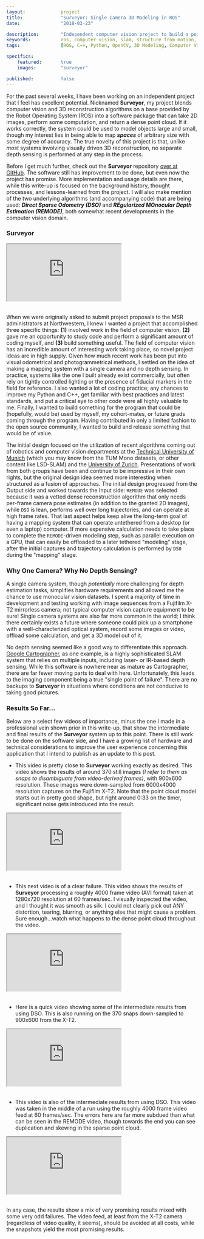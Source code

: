 ```yaml
---
layout:             project
title:              "Surveyor: Single Camera 3D Modeling in ROS"
date:               "2018-03-23"

description:        "Independent computer vision project to build a point cloud modeling system that works exclusively with 2D images."
keywords:           ros, computer vision, slam, structure from motion, cameras, c++, python, opencv
tags:               [ROS, C++, Python, OpenCV, 3D Modeling, Computer Vision, Structure from Motion]

specifics:
    featured:       true
    images:         "surveyor"

published:          false
---
```


For the past several weeks, I have been working on an independent project that I feel has excellent potential. Nicknamed **Surveyor**, my project blends computer vision and 3D reconstruction algorithms on a base provided by the Robot Operating System (ROS) into a software package that can take 2D images, perform some computation, and return a dense point cloud. If it works correctly, the system could be used to model objects large and small, though my interest lies in being able to map _**spaces**_ of arbitrary size with some degree of accuracy. The true novelty of this project is that, unlike *most* systems involving visually driven 3D reconstruction, no separate depth sensing is performed at any step in the process.

Before I get much further, check out the **Surveyor** repository [over at GitHub](https://github.com/spieswl/surveyor). The software still has improvement to be done, but even now the project has promise. More implementation and usage details are there, while this write-up is focused on the background history, thought processes, and lessons-learned from the project. I will also make mention of the two underlying algorithms (and accompanying code) that are being used: _**Direct Sparse Odometry (DSO)**_ and _**REgularized MOnocular Depth Estimation (REMODE)**_, both somewhat recent developments in the computer vision domain. 

### Surveyor

<div class="project-video">
    <iframe src="https://drive.google.com/file/d/1PNMfx6Irwad7ekdQdnSYdrvyljGEk8MV/preview" allowFullscreen></iframe>
</div>

<br>

When we were originally asked to submit project proposals to the MSR administrators at Northwestern, I knew I wanted a project that accomplished three specific things: **(1)** involved work in the field of computer vision, **(2)** gave me an opportunity to study code and perform a significant amount of coding myself, and **(3)** build something useful. The field of computer vision has an incredible amount of interesting work taking place, so novel project ideas are in high supply. Given how much recent work has been put into visual odometrical and photogrammetrical methods, I settled on the idea of making a mapping system with a single camera and no depth sensing. In practice, systems like the one I built already exist commercially, but often rely on tightly controlled lighting or the presence of fiducial markers in the field for reference. I also wanted a lot of coding practice; any chances to improve my Python and C++, get familiar with best practices and latest standards, and put a critical eye to other code were all highly valuable to me. Finally, I wanted to build something for the program that could be (hopefully, would be) used by myself, my cohort-mates, or future grads coming through the program. Having contributed in only a limited fashion to the open source community, I wanted to build and release something that would be of value.

The initial design focused on the utilization of recent algorithms coming out of robotics and computer vision departments at the [Technical University of Munich](https://vision.in.tum.de/) (which you may know from the TUM Mono datasets, or other content like LSD-SLAM) and the [University of Zurich](http://rpg.ifi.uzh.ch/). Presentations of work from both groups have been and continue to be impressive in their own rights, but the original design idea seemed more interesting when structured as a fusion of approaches. The initial design progressed from the Output side and worked towards the Input side: `REMODE` was selected because it was a vetted dense reconstruction algorithm that only needs per-frame camera pose estimates (in addition to the granted 2D images), while `DSO` is lean, performs well over long trajectories, and can operate at high frame rates. That last aspect helps keep alive the long-term goal of having a mapping system that can operate untethered from a desktop (or even a laptop) computer. If more expensive calculation needs to take place to complete the `REMODE`-driven modeling step, such as parallel execution on a GPU, that can easily be offloaded to a later tethered "modeling" stage, after the initial captures and trajectory calculation is performed by `DSO` during the "mapping" stage.

### Why One Camera? Why No Depth Sensing?

A single camera system, though *potentially* more challenging for depth estimation tasks, simplifies hardware requirements and allowed me the chance to use monocular vision datasets. I spent a majority of time in development and testing working with image sequences from a Fujifilm X-T2 mirrorless camera; not typical computer vision capture equipment to be sure! Single camera systems are also far more common in the world; I think there certainly exists a future where someone could pick up a smartphone with a well-characterized optical system, record some images or video, offload some calculation, and get a 3D model out of it. 

No depth sensing seemed like a good way to differentiate this approach. [Google Cartographer](https://google-cartographer.readthedocs.io/en/latest/), as one example, is a highly sophisticated SLAM system that relies on multiple inputs, including laser- or IR-based depth sensing. While this software is nowhere near as mature as Cartographer, there are far fewer moving parts to deal with here. Unfortunately, this leads to the imaging component being a true "single point of failure". There are no backups to **Surveyor** in situations where conditions are not conducive to taking good pictures.

### Results So Far...

Below are a select few videos of importance, minus the one I made in a professional vein shown prior in this write-up, that show the intermediate and final results of the **Surveyor** system up to this point. There is still work to be done on the software side, and I have a growing list of hardware and technical considerations to improve the user experience concerning this application that I intend to publish as an update to this post.

- This video is pretty close to **Surveyor** working exactly as desired. This video shows the results of around 370 still images _(I refer to them as snaps to disambiguate from video-derived frames)_, with 900x600 resolution. These images were down-sampled from 6000x4000 resolution captures on the Fujifilm X-T2. Note that the point cloud model starts out in pretty good shape, but right around 0:33 on the timer, significant noise gets introduced into the result. 

<div class="project-video">
    <iframe src="https://drive.google.com/file/d/1i3VFRosg8Wgpp74V4YPQ8L_vGL_gnX_z/preview" allowFullScreen></iframe>
</div>

<br>

- This next video is of a clear failure. This video shows the results of **Surveyor** processing a roughly 4000 frame video (AVI format) taken at 1280x720 resolution at 60 frames/sec. I visually inspected the video, and I thought it was smooth as silk. I could not clearly pick out ANY distortion, tearing, blurring, or anything else that might cause a problem. Sure enough...watch what happens to the dense point cloud throughout the video.

<div class="project-video">
    <iframe src="https://drive.google.com/file/d/1vPdYIB3mlwVFP6zwow8iLrNSvJpmTIaW/preview" allowFullScreen></iframe>
</div>

<br>

- Here is a quick video showing some of the intermediate results from using DSO. This is also running on the 370 snaps down-sampled to 900x600 from the X-T2.

<div class="project-video">
    <iframe src="https://drive.google.com/file/d/1UcqqPfop-trrudnOrNwVeff2xeKAHdZ_/preview" allowFullScreen></iframe>
</div>

<br>

- This video is also of the intermediate results from using DSO. This video was taken in the middle of a run using the roughly 4000 frame video feed at 60 frames/sec. The errors here are far more subdued than what can be seen in the REMODE video, though towards the end you can see duplication and skewing in the sparse point cloud.

<div class="project-video">
    <iframe src="https://drive.google.com/file/d/1U-MNpBcBBD8gcgmZU77JqgXbr0TwR1yn/preview" allowFullScreen></iframe>
</div>

<br>

In any case, the results show a mix of very promising results mixed with some very odd failures. The video feed, at least from the X-T2 camera (regardless of video quality, it seems), should be avoided at all costs, while the snapshots yield the most promising results.

<!--
<TODO : ## Lessons Learned?>
<TODO : ## Future Work>
-->

